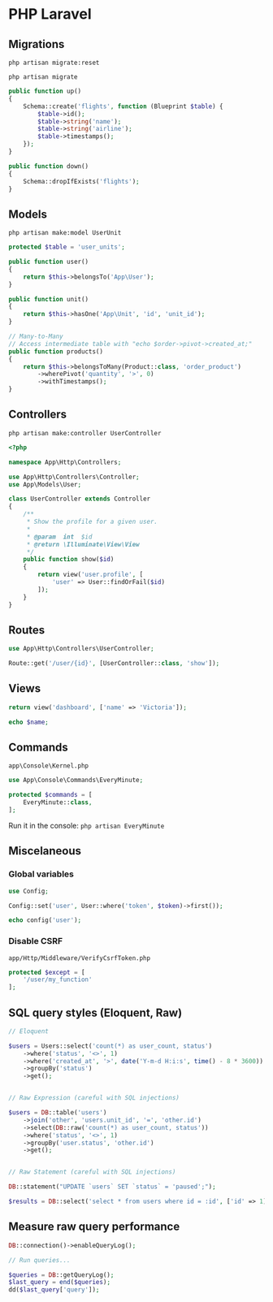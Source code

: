 # PHP Laravel

## Migrations

`php artisan migrate:reset`

`php artisan migrate`

```PHP
public function up()
{
    Schema::create('flights', function (Blueprint $table) {
        $table->id();
        $table->string('name');
        $table->string('airline');
        $table->timestamps();
    });
}

public function down()
{
    Schema::dropIfExists('flights');
}
```


## Models

`php artisan make:model UserUnit`

```PHP
protected $table = 'user_units';

public function user()
{
    return $this->belongsTo('App\User');
}

public function unit()
{
    return $this->hasOne('App\Unit', 'id', 'unit_id');
}

// Many-to-Many
// Access intermediate table with "echo $order->pivot->created_at;"
public function products()
{
    return $this->belongsToMany(Product::class, 'order_product')
        ->wherePivot('quantity', '>', 0)
        ->withTimestamps();
}
```


## Controllers

`php artisan make:controller UserController`

```PHP
<?php

namespace App\Http\Controllers;

use App\Http\Controllers\Controller;
use App\Models\User;

class UserController extends Controller
{
    /**
     * Show the profile for a given user.
     *
     * @param  int  $id
     * @return \Illuminate\View\View
     */
    public function show($id)
    {
        return view('user.profile', [
            'user' => User::findOrFail($id)
        ]);
    }
}
```


## Routes

```PHP
use App\Http\Controllers\UserController;

Route::get('/user/{id}', [UserController::class, 'show']);
```

## Views

```PHP
return view('dashboard', ['name' => 'Victoria']);
```

```PHP
echo $name;
```


## Commands

`app\Console\Kernel.php`

```PHP
use App\Console\Commands\EveryMinute;

protected $commands = [
    EveryMinute::class,
];
```

Run it in the console: `php artisan EveryMinute`


## Miscelaneous

### Global variables

```PHP
use Config;

Config::set('user', User::where('token', $token)->first());

echo config('user');
```

### Disable CSRF

`app/Http/Middleware/VerifyCsrfToken.php`

```PHP
protected $except = [
    '/user/my_function'
];
```



## SQL query styles (Eloquent, Raw)

```PHP
// Eloquent

$users = Users::select('count(*) as user_count, status')
    ->where('status', '<>', 1)
    ->where('created_at', '>', date('Y-m-d H:i:s', time() - 8 * 3600))
    ->groupBy('status')
    ->get();


// Raw Expression (careful with SQL injections)

$users = DB::table('users')
    ->join('other', 'users.unit_id', '=', 'other.id')
    ->select(DB::raw('count(*) as user_count, status'))
    ->where('status', '<>', 1)
    ->groupBy('user.status', 'other.id')
    ->get();


// Raw Statement (careful with SQL injections)

DB::statement("UPDATE `users` SET `status` = 'paused';");

$results = DB::select('select * from users where id = :id', ['id' => 1]);
```

## Measure raw query performance

```php
DB::connection()->enableQueryLog();

// Run queries...

$queries = DB::getQueryLog();
$last_query = end($queries);
dd($last_query['query']);
```
